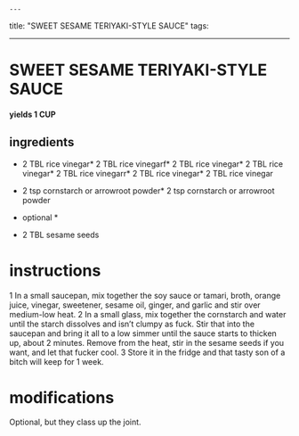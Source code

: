 

	---
title: "SWEET SESAME TERIYAKI-STYLE SAUCE"
tags:

---
# SWEET SESAME TERIYAKI-STYLE SAUCE
#### yields 1 CUP
## ingredients
* 2 TBL rice vinegar* 2 TBL rice vinegarf* 2 TBL rice vinegar* 2 TBL rice vinegar* 2 TBL rice vinegarr* 2 TBL rice vinegar* 2 TBL rice vinegar
* 2 tsp cornstarch or arrowroot powder* 2 tsp cornstarch or arrowroot powder



* optional *
* 2 TBL sesame seeds


# instructions
1 In a small saucepan, mix together the soy sauce or tamari, broth, orange juice, vinegar, sweetener, sesame oil, ginger, and garlic and stir over medium-low heat.
2 In a small glass, mix together the cornstarch and water until the starch dissolves and isn’t clumpy as fuck. Stir that into the saucepan and bring it all to a low simmer until the sauce starts to thicken up, about 2 minutes. Remove from the heat, stir in the sesame seeds if you want, and let that fucker cool.
3 Store it in the fridge and that tasty son of a bitch will keep for 1 week.

# modifications

Optional, but they class up the joint.
	


